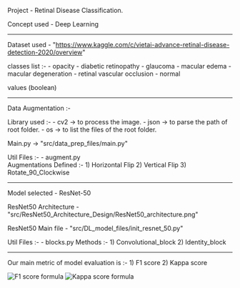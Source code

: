 Project - Retinal Disease Classification.

Concept used - Deep Learning

--------------------------------------------------------------

Dataset used - "https://www.kaggle.com/c/vietai-advance-retinal-disease-detection-2020/overview"

classes list :-
    - opacity
    - diabetic retinopathy
    - glaucoma
    - macular edema
    - macular degeneration
    - retinal vascular occlusion
    - normal

values (boolean)

--------------------------------------------------------------

Data Augmentation :-

Library used :- 
    - cv2   -> to process the image.
    - json  -> to parse the path of root folder.
    - os    -> to list the files of the root folder.

Main.py -> "src/data_prep_files/main.py"

Util Files :-
    - augment.py    
            Augmentations Defined :-
                    1) Horizontal Flip
                    2) Vertical Flip
                    3) Rotate_90_Clockwise

--------------------------------------------------------------

Model selected - ResNet-50

ResNet50 Architecture - "src/ResNet50_Architecture_Design/ResNet50_architecture.png"

ResNet50 Main file - "src/DL_model_files/init_resnet_50.py"

Util Files :-
    - blocks.py
            Methods :-
                1) Convolutional_block
                2) Identity_block


--------------------------------------------------------------

Our main metric of model evaluation is :-
    1) F1 score
    2) Kappa score

![F1 score formula](https://miro.medium.com/max/1400/1*wUdjcIb9J9Bq6f2GvX1jSA.png)
![Kappa score formula](https://www.researchgate.net/profile/Edward-Shortliffe/publication/220387601/figure/fig2/AS:668992054247429@1536511543431/The-kappa-coefficient-of-agreement-This-equation-measures-the-fraction-of-beyondchance.png)